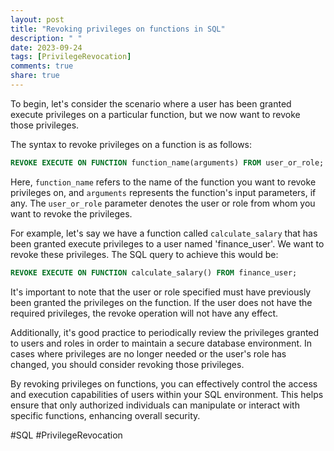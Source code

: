```yaml
---
layout: post
title: "Revoking privileges on functions in SQL"
description: " "
date: 2023-09-24
tags: [PrivilegeRevocation]
comments: true
share: true
---
```


To begin, let's consider the scenario where a user has been granted execute privileges on a particular function, but we now want to revoke those privileges.

The syntax to revoke privileges on a function is as follows:

```sql
REVOKE EXECUTE ON FUNCTION function_name(arguments) FROM user_or_role;
```

Here, `function_name` refers to the name of the function you want to revoke privileges on, and `arguments` represents the function's input parameters, if any. The `user_or_role` parameter denotes the user or role from whom you want to revoke the privileges.

For example, let's say we have a function called `calculate_salary` that has been granted execute privileges to a user named 'finance_user'. We want to revoke these privileges. The SQL query to achieve this would be:

```sql
REVOKE EXECUTE ON FUNCTION calculate_salary() FROM finance_user;
```

It's important to note that the user or role specified must have previously been granted the privileges on the function. If the user does not have the required privileges, the revoke operation will not have any effect.

Additionally, it's good practice to periodically review the privileges granted to users and roles in order to maintain a secure database environment. In cases where privileges are no longer needed or the user's role has changed, you should consider revoking those privileges.

By revoking privileges on functions, you can effectively control the access and execution capabilities of users within your SQL environment. This helps ensure that only authorized individuals can manipulate or interact with specific functions, enhancing overall security.

#SQL #PrivilegeRevocation